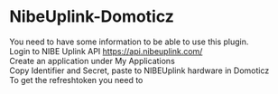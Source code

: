 # NibeUplink-Domoticz
You need to have some information to be able to use this plugin.  
Login to NIBE Uplink API https://api.nibeuplink.com/  
Create an application under My Applications  
Copy Identifier and Secret, paste to NIBEUplink hardware in Domoticz  
To get the refreshtoken you need to  
